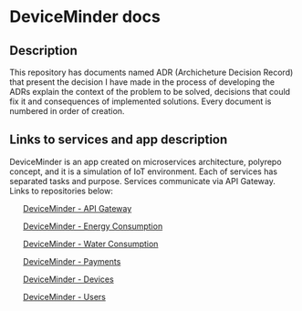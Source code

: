 # DeviceMinder docs

## Description
<p>
This repository has documents named ADR (Archicheture Decision Record) that present the decision I have made in the process of developing the 
ADRs explain the context of the problem to be solved, decisions that could fix it and consequences of implemented solutions.
Every document is numbered in order of creation.
</p>

## Links to services and app description

<p>
DeviceMinder is an app created on microservices architecture, polyrepo concept, and it is a simulation of IoT environment.
Each of services has separated tasks and purpose. Services communicate via API Gateway. Links to repositories below:
</p>

<ul>

[DeviceMinder - API Gateway](https://github.com/mmackowsky/dm-api-gateway)

[DeviceMinder - Energy Consumption](https://github.com/mmackowsky/dm-energy-consumption)

[DeviceMinder - Water Consumption](https://github.com/mmackowsky/dm-water-consumption)

[DeviceMinder - Payments](https://github.com/mmackowsky/dm-payments)

[DeviceMinder - Devices](https://github.com/mmackowsky/dm-devices-service)

[DeviceMinder - Users](https://github.com/mmackowsky/dm-users-service)

</ul>